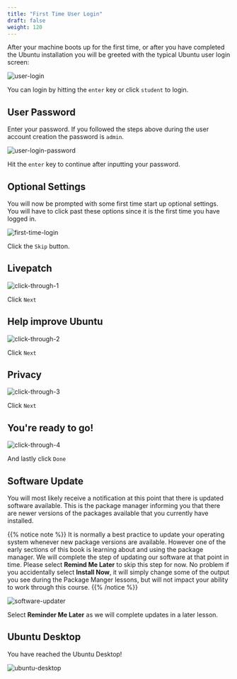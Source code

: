 ```yaml
---
title: "First Time User Login"
draft: false
weight: 120
---
```


After your machine boots up for the first time, or after you have completed the Ubuntu installation you will be greeted with the typical Ubuntu user login screen:

![user-login](pictures/user-login.png?classes=border)

You can login by hitting the `enter` key or click `student` to login.

## User Password

Enter your password. If you followed the steps above during the user account creation the password is `admin`.

![user-login-password](pictures/user-login-password.png?classes=border)

Hit the `enter` key to continue after inputting your password.

## Optional Settings

You will now be prompted with some first time start up optional settings. You will have to click past these options since it is the first time you have logged in.

![first-time-login](pictures/first-time-login.png?classes=border)

Click the `Skip` button.

## Livepatch

![click-through-1](pictures/click-through-1.png?classes=border)

Click `Next`

## Help improve Ubuntu

![click-through-2](pictures/click-through-2.png?classes=border)

Click `Next`

## Privacy

![click-through-3](pictures/click-through-3.png?classes=border)

Click `Next`

## You're ready to go!

![click-through-4](pictures/click-through-4.png?classes=border)

And lastly click `Done`

## Software Update

You will most likely receive a notification at this point that there is updated software available. This is the package manager informing you that there are newer versions of the packages available that you currently have installed. 

{{% notice note %}}
It is normally a best practice to update your operating system whenever new package versions are available. However one of the early sections of this book is learning about and using the package manager. We will complete the step of updating our software at that point in time. Please select **Remind Me Later** to skip this step for now. No problem if you accidentally select **Install Now**, it will simply change some of the output you see during the Package Manger lessons, but will not impact your ability to work through this course.
{{% /notice %}}

![software-updater](pictures/software-updater.png?classes=border)

Select **Reminder Me Later** as we will complete updates in a later lesson.

## Ubuntu Desktop

You have reached the Ubuntu Desktop!

![ubuntu-desktop](pictures/ubuntu-desktop.png?classes=border)